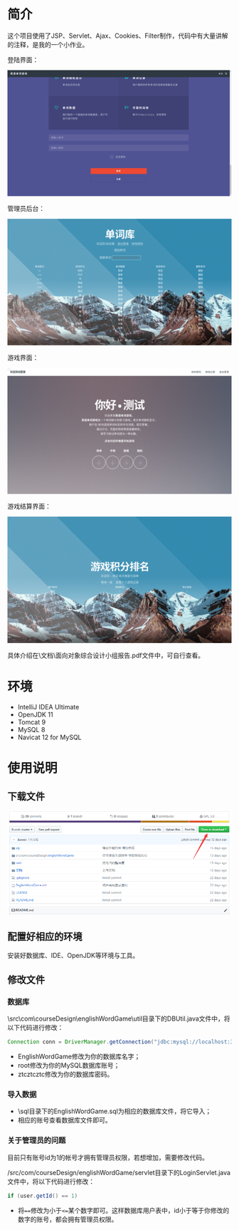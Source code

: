 # 简介

这个项目使用了JSP、Servlet、Ajax、Cookies、Filter制作，代码中有大量讲解的注释，是我的一个小作业。

登陆界面：

![登录界面](/文档/截图/登录界面.png)

管理员后台：

![2](/文档/截图/后台.png)

游戏界面：

![游戏界面](/文档/截图/游戏界面.png)

游戏结算界面：

![游戏结算](/文档/截图/游戏结算.png)

具体介绍在\文档\面向对象综合设计小组报告.pdf文件中，可自行查看。

# 环境

- IntelliJ IDEA Ultimate
- OpenJDK 11
- Tomcat 9
- MySQL 8
- Navicat 12 for MySQL

# 使用说明

## 下载文件

![下载](/文档/截图/下载.png)

## 配置好相应的环境

安装好数据库、IDE、OpenJDK等环境与工具。

## 修改文件

### 数据库

\src\com\courseDesign\englishWordGame\util目录下的DBUtil.java文件中，将以下代码进行修改：

```java
Connection conn = DriverManager.getConnection("jdbc:mysql://localhost:3306/EnglishWordGame", "root", "ztcztcztc");
```

- EnglishWordGame修改为你的数据库名字；
- root修改为你的MySQL数据库账号；
- ztcztcztc修改为你的数据库密码。

### 导入数据

- \sql目录下的EnglishWordGame.sql为相应的数据库文件，将它导入；
- 相应的账号查看数据库文件即可。

### 关于管理员的问题

目前只有账号id为1的帐号才拥有管理员权限，若想增加，需要修改代码。

/src/com/courseDesign/englishWordGame/servlet目录下的LoginServlet.java文件中，将以下代码进行修改：

```java
if (user.getId() == 1)
```

- 将`==`修改为小于`<=`某个数字即可。这样数据库用户表中，id小于等于你修改的数字的账号，都会拥有管理员权限。